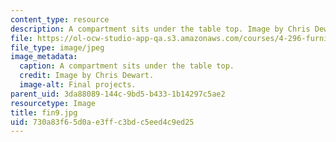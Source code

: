 ```yaml
---
content_type: resource
description: A compartment sits under the table top. Image by Chris Dewart.
file: https://ol-ocw-studio-app-qa.s3.amazonaws.com/courses/4-296-furniture-making-spring-2005/730a83f65d0ae3ffc3bdc5eed4c9ed25_fin9.jpg
file_type: image/jpeg
image_metadata:
  caption: A compartment sits under the table top.
  credit: Image by Chris Dewart.
  image-alt: Final projects.
parent_uid: 3da88089-144c-9bd5-b433-1b14297c5ae2
resourcetype: Image
title: fin9.jpg
uid: 730a83f6-5d0a-e3ff-c3bd-c5eed4c9ed25
---
```

